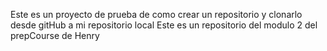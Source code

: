 Este es un proyecto de prueba de como crear un repositorio y
clonarlo desde gitHub a mi repositorio local 
Este es un repositorio del modulo 2 del prepCourse de Henry
